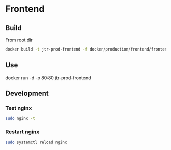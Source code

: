 # Frontend

## Build

From root dir

```bash
docker build -t jtr-prod-frontend -f docker/production/frontend/frontend.Dockerfile .
```

## Use

docker run -d -p 80:80 jtr-prod-frontend


## Development

### Test nginx

```bash
sudo nginx -t
```

### Restart nginx

```bash
sudo systemctl reload nginx
```
